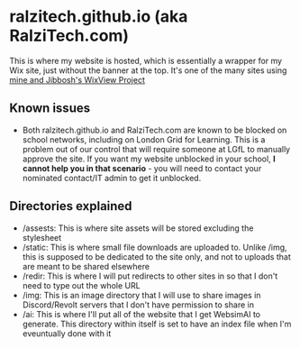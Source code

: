 # ralzitech.github.io (aka RalziTech.com)

This is where my website is hosted, which is essentially a wrapper for my Wix site, just without the banner at the top. It's one of the many sites using [mine and Jibbosh's WixView Project](https://ralzitech.com/wixview)

## Known issues

- Both ralzitech.github.io and RalziTech.com are known to be blocked on school networks, including on London Grid for Learning. This is a problem out of our control that will require someone at LGfL to manually approve the site. If you want my website unblocked in your school, **I cannot help you in that scenario** - you will need to contact your nominated contact/IT admin to get it unblocked.

## Directories explained

- /assests: This is where site assets will be stored excluding the stylesheet
- /static: This is where small file downloads are uploaded to. Unlike /img, this is supposed to be dedicated to the site only, and not to uploads that are meant to be shared elsewhere
- /redir: This is where I will put redirects to other sites in so that I don't need to type out the whole URL
- /img: This is an image directory that I will use to share images in Discord/Revolt servers that I don't have permission to share in
- /ai: This is where I'll put all of the website that I get WebsimAI to generate. This directory within itself is set to have an index file when I'm eveuntually done with it
